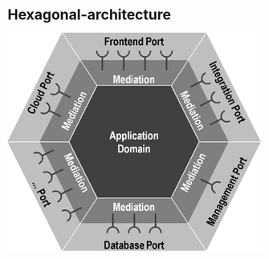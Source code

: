 # Hexagonal-architecture

![hexagonal-architecture](.hiddenfiles/hexagonal-architecture.png?raw=true "Hexagonal")
